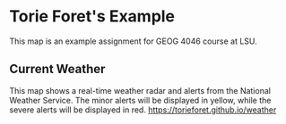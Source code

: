 # Torie Foret's Example 
This map is an example assignment for GEOG 4046 course at LSU. 

## Current Weather
This map shows a real-time weather radar and alerts from the National Weather Service. The minor alerts will be displayed in yellow, while the severe alerts will be displayed in red. 
<https://torieforet.github.io/weather>
